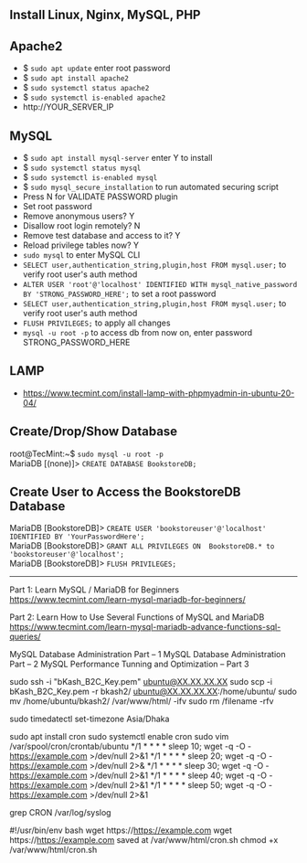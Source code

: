 ## Install Linux, Nginx, MySQL, PHP
## Apache2
- $ `sudo apt update` enter root password
- $ `sudo apt install apache2`
- $ `sudo systemctl status apache2`
- $ `sudo systemctl is-enabled apache2`
- http://YOUR_SERVER_IP


## MySQL
- $ `sudo apt install mysql-server` enter Y to install
- $ `sudo systemctl status mysql`
- $ `sudo systemctl is-enabled mysql`
- $ `sudo mysql_secure_installation` to run automated securing script
- Press N for VALIDATE PASSWORD plugin
- Set root password
- Remove anonymous users? Y
- Disallow root login remotely? N
- Remove test database and access to it? Y
- Reload privilege tables now? Y
- `sudo mysql` to enter MySQL CLI
- `SELECT user,authentication_string,plugin,host FROM mysql.user;` to verify root user's auth method
- `ALTER USER 'root'@'localhost' IDENTIFIED WITH mysql_native_password BY 'STRONG_PASSWORD_HERE';` to set a root password
- `SELECT user,authentication_string,plugin,host FROM mysql.user;` to verify root user's auth method
- `FLUSH PRIVILEGES;` to apply all changes
- `mysql -u root -p` to access db from now on, enter password STRONG_PASSWORD_HERE



## LAMP
- https://www.tecmint.com/install-lamp-with-phpmyadmin-in-ubuntu-20-04/

## Create/Drop/Show Database
root@TecMint:~$ `sudo mysql -u root -p`\
MariaDB [(none)]> `CREATE DATABASE BookstoreDB;`


## Create User to Access the BookstoreDB Database
MariaDB [BookstoreDB]> `CREATE USER 'bookstoreuser'@'localhost' IDENTIFIED BY 'YourPasswordHere';`\
MariaDB [BookstoreDB]> `GRANT ALL PRIVILEGES ON  BookstoreDB.* to 'bookstoreuser'@'localhost';`\
MariaDB [BookstoreDB]> `FLUSH PRIVILEGES;`




-----------------------------
Part 1: Learn MySQL / MariaDB for Beginners
https://www.tecmint.com/learn-mysql-mariadb-for-beginners/

Part 2: Learn How to Use Several Functions of MySQL and MariaDB
https://www.tecmint.com/learn-mysql-mariadb-advance-functions-sql-queries/


MySQL Database Administration Part – 1
MySQL Database Administration Part – 2
MySQL Performance Tunning and Optimization – Part 3


sudo ssh -i "bKash_B2C_Key.pem" ubuntu@XX.XX.XX.XX
sudo scp -i bKash_B2C_Key.pem -r bkash2/ ubuntu@XX.XX.XX.XX:/home/ubuntu/
sudo mv /home/ubuntu/bkash2/ /var/www/html/ -ifv
sudo rm /filename -rfv







sudo timedatectl set-timezone Asia/Dhaka


sudo apt install cron
sudo systemctl enable cron
sudo vim /var/spool/cron/crontab/ubuntu
*/1 * * * * sleep 10; wget -q -O - https://example.com >/dev/null 2>&1
*/1 * * * * sleep 20; wget -q -O - https://example.com >/dev/null 2>&
*/1 * * * * sleep 30; wget -q -O - https://example.com >/dev/null 2>&1
*/1 * * * * sleep 40; wget -q -O - https://example.com >/dev/null 2>&1
*/1 * * * * sleep 50; wget -q -O - https://example.com >/dev/null 2>&1


grep CRON /var/log/syslog

#!/usr/bin/env bash
wget https://https://example.com
wget https://https://example.com
saved at /var/www/html/cron.sh
chmod +x /var/www/html/cron.sh
